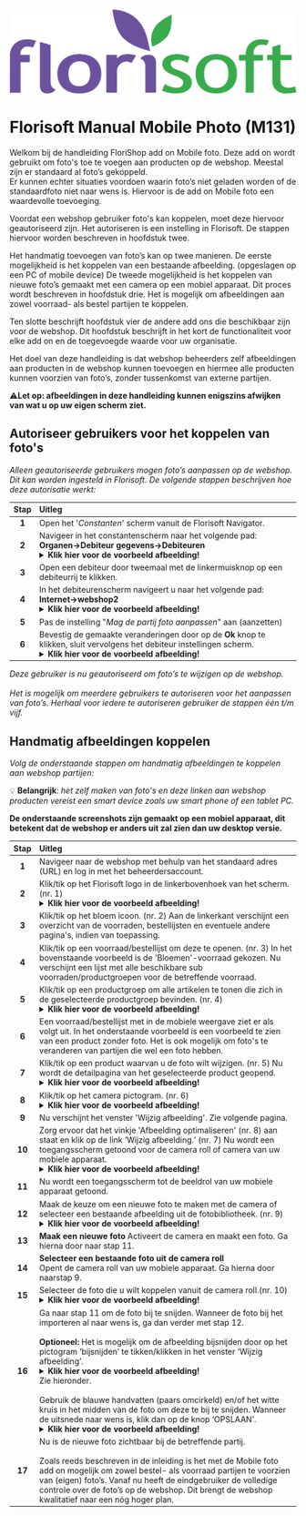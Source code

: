 <img src="../../fslogo.png">

# Florisoft Manual Mobile Photo (M131)

Welkom bij de handleiding FloriShop add on Mobile foto. Deze add on
wordt gebruikt om foto's toe te voegen aan producten op de webshop.
Meestal zijn er standaard al foto’s gekoppeld.  
Er kunnen echter situaties voordoen waarin foto’s niet geladen worden of
de standaardfoto niet naar wens is. Hiervoor is de add on Mobile foto
een waardevolle toevoeging.

Voordat een webshop gebruiker foto's kan koppelen, moet deze hiervoor
geautoriseerd zijn. Het autoriseren is een instelling in Florisoft. De
stappen hiervoor worden beschreven in hoofdstuk twee.

Het handmatig toevoegen van foto’s kan op twee manieren. De eerste
mogelijkheid is het koppelen van een bestaande afbeelding. (opgeslagen
op een PC of mobile device) De tweede mogelijkheid is het koppelen van
nieuwe foto’s gemaakt met een camera op een mobiel apparaat. Dit proces
wordt beschreven in hoofdstuk drie. Het is mogelijk om afbeeldingen aan
zowel voorraad- als bestel partijen te koppelen.

Ten slotte beschrijft hoofdstuk vier de andere add ons die beschikbaar
zijn voor de webshop. Dit hoofdstuk beschrijft in het kort de
functionaliteit voor elke add on en de toegevoegde waarde voor uw
organisatie.

Het doel van deze handleiding is dat webshop beheerders zelf
afbeeldingen aan producten in de webshop kunnen toevoegen en hiermee
alle producten kunnen voorzien van foto’s, zonder tussenkomst van
externe partijen.

:warning:**Let op: afbeeldingen in deze handleiding kunnen enigszins afwijken van
wat u op uw eigen scherm ziet.**

## Autoriseer gebruikers voor het koppelen van foto's

*Alleen geautoriseerde gebruikers mogen foto’s aanpassen op de webshop.
Dit kan worden ingesteld in Florisoft. De volgende stappen beschrijven
hoe deze autorisatie werkt:*

|Stap|Uitleg|
|:-:|:--|
|**1**|Open het '*Constanten*' scherm vanuit de Florisoft Navigator.|
|**2**|Navigeer in het constantenscherm naar het volgende pad:<br>**Organen→Debiteur gegevens→Debiteuren**<details><summary><b>Klik hier voor de voorbeeld afbeelding!</b></summary><img src=".Handleiding webshop add on Mobile Photo/media/image3.png"></details>|
|**3**|Open een debiteur door tweemaal met de linkermuisknop op een debiteurrij te klikken.|
|**4**|In het debiteurenscherm navigeert u naar het volgende pad:<br>**Internet→webshop2**<details><summary><b>Klik hier voor de voorbeeld afbeelding!</b></summary><img src=".Handleiding webshop add on Mobile Photo/media/image3.png"></details>|
|**5**|Pas de instelling "*Mag de partij foto aanpassen*" aan (aanzetten)|
|**6**|Bevestig de gemaakte veranderingen door op de **Ok** knop te klikken, sluit vervolgens het debiteur instellingen scherm.<details><summary><b>Klik hier voor de voorbeeld afbeelding!</b></summary><img src=".Handleiding webshop add on Mobile Photo/media/image3.png"></details>|

*Deze gebruiker is nu geautoriseerd om foto’s te wijzigen op de webshop.<br><br>Het is mogelijk om meerdere gebruikers te autoriseren voor het aanpassen
van foto’s. Herhaal voor iedere te autoriseren gebruiker de stappen één
t/m vijf.*

## Handmatig afbeeldingen koppelen

*Volg de onderstaande stappen om handmatig afbeeldingen te koppelen aan webshop partijen:*

:bulb: **Belangrijk**: *het zelf maken van foto's en deze linken aan webshop producten vereist een smart device zoals uw smart phone of een tablet PC.*

**De onderstaande screenshots zijn gemaakt op een mobiel apparaat, dit betekent dat de webshop er anders uit zal zien dan uw desktop versie.**

|Stap|Uitleg|
|:-:|:--|
|**1**|Navigeer naar de webshop met behulp van het standaard adres (URL) en log in met het beheerdersaccount.|
|**2**|Klik/tik op het Florisoft logo in de linkerbovenhoek van het scherm.(nr. 1)<details><summary><b>Klik hier voor de voorbeeld afbeelding!</b></summary><img src=".Handleiding webshop add on Mobile Photo/media/image5.png"></details>|
|**3**|Klik/tik op het bloem icoon. (nr. 2) Aan de linkerkant verschijnt een overzicht van de voorraden, bestellijsten en eventuele andere pagina's, indien van toepassing.|
|**4**|Klik/tik op een voorraad/bestellijst om deze te openen. (nr. 3) In het bovenstaande voorbeeld is de 'Bloemen'-voorraad gekozen. Nu verschijnt een lijst met alle beschikbare sub voorraden/productgroepen voor de betreffende voorraad.|
|**5**|Klik/tik op een productgroep om alle artikelen te tonen die zich in de geselecteerde productgroep bevinden. (nr. 4)<details><summary><b>Klik hier voor de voorbeeld afbeelding!</b></summary><img src=".Handleiding webshop add on Mobile Photo/media/image6.png"></details>|
|**6**|Een voorraad/bestellijst met in de mobiele weergave ziet er als volgt uit. In het onderstaande voorbeeld is een voorbeeld te zien van een product zonder foto. Het is ook mogelijk om foto's te veranderen van partijen die wel een foto hebben.|
|**7**|Klik/tik op een product waarvan u de foto wilt wijzigen. (nr. 5) Nu wordt de detailpagina van het geselecteerde product geopend.<details><summary><b>Klik hier voor de voorbeeld afbeelding!</b></summary><img src=".Handleiding webshop add on Mobile Photo/media/image7.png"></details>|
|**8**|Klik/tik op het camera pictogram. (nr. 6)<details><summary><b>Klik hier voor de voorbeeld afbeelding!</b></summary><img src=".Handleiding webshop add on Mobile Photo/media/image8.png"></details>|
|**9**|Nu verschijnt het venster 'Wijzig afbeelding'. Zie volgende pagina.|
|**10**|Zorg ervoor dat het vinkje 'Afbeelding optimaliseren' (nr. 8) aan staat en klik op de link ‘Wijzig afbeelding.’ (nr. 7) Nu wordt een toegangsscherm getoond voor de camera roll of camera van uw mobiele apparaat.<details><summary><b>Klik hier voor de voorbeeld afbeelding!</b></summary><img src=".Handleiding webshop add on Mobile Photo/media/image9.png"></details>|
|**11**|Nu wordt een toegangsscherm tot de beeldrol van uw mobiele apparaat getoond.|
|**12**|Maak de keuze om een nieuwe foto te maken met de camera of selecteer een bestaande afbeelding uit de fotobibliotheek. (nr. 9)<details><summary><b>Klik hier voor de voorbeeld afbeelding!</b></summary><img src=".Handleiding webshop add on Mobile Photo/media/image10.png"></details>|
|**13**|**Maak een nieuwe foto** Activeert de camera en maakt een foto. Ga hierna door naar stap 11.|
|**14**|**Selecteer een bestaande foto uit de camera roll**<br>Opent de camera roll van uw mobiele apparaat. Ga hierna door naarstap 9.|
|**15**|Selecteer de foto die u wilt koppelen vanuit de camera roll.(nr. 10)<details><summary><b>Klik hier voor de voorbeeld afbeelding!</b></summary><img src=".Handleiding webshop add on Mobile Photo/media/image11.png"></details>|
|**16**|Ga naar stap 11 om de foto bij te snijden. Wanneer de foto bij het importeren al naar wens is, ga dan verder met stap 12.<Br><br>**Optioneel:** Het is mogelijk om de afbeelding bijsnijden door op het pictogram ‘bijsnijden’ te tikken/klikken in het venster ‘Wijzig afbeelding’.<details><summary><b>Klik hier voor de voorbeeld afbeelding!</b></summary><img src=".Handleiding webshop add on Mobile Photo/media/image12.png"></details> Zie hieronder.<br><br>Gebruik de blauwe handvatten (paars omcirkeld) en/of het witte kruis in het midden van de foto om deze te bij te snijden. Wanneer de uitsnede naar wens is, klik dan op de knop ‘OPSLAAN’.<details><summary><b>Klik hier voor de voorbeeld afbeelding!</b></summary><img src=".Handleiding webshop add on Mobile Photo/media/image13.png"></details>|
|**17**|Nu is de nieuwe foto zichtbaar bij de betreffende partij.<br><br>Zoals reeds beschreven in de inleiding is het met de Mobile foto add on mogelijk om zowel bestel- als voorraad partijen te voorzien van (eigen) foto’s. Vanaf nu heeft de eindgebruiker de volledige controle over de foto’s op de webshop. Dit brengt de webshop kwalitatief naar een nóg hoger plan.|